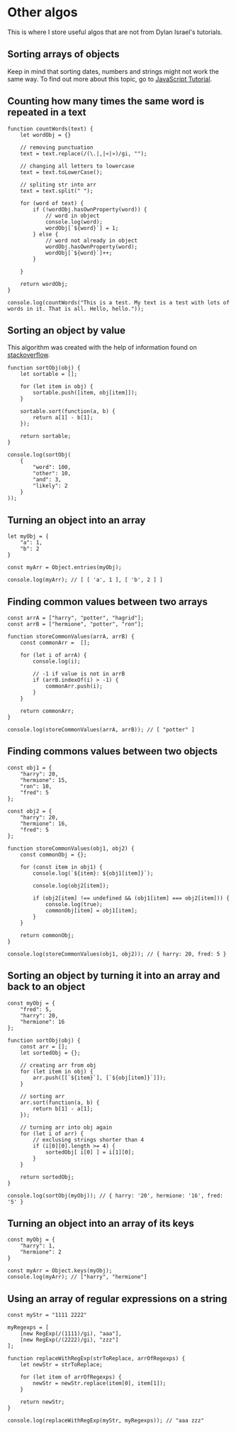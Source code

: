 # Other algos

This is where I store useful algos that are not from Dylan Israel's tutorials.

## Sorting arrays of objects

Keep in mind that sorting dates, numbers and strings might not work the same way. To find out more about this topic, go to [JavaScript Tutorial](https://www.javascripttutorial.net/array/javascript-sort-an-array-of-objects/).

## Counting how many times the same word is repeated in a text

    function countWords(text) {
        let wordObj = {}

        // removing punctuation
        text = text.replace(/(\.|,|«|»)/gi, "");

        // changing all letters to lowercase
        text = text.toLowerCase();

        // spliting str into arr
        text = text.split(" ");

        for (word of text) {
            if (!wordObj.hasOwnProperty(word)) {
                // word in object
                console.log(word);
                wordObj[`${word}`] = 1;
            } else {
                // word not already in object
                wordObj.hasOwnProperty(word);
                wordObj[`${word}`]++;
            }
            
        }
        
        return wordObj;
    }

    console.log(countWords("This is a test. My text is a test with lots of words in it. That is all. Hello, hello."));

## Sorting an object by value

This algorithm was created with the help of information found on [stackoverflow](https://stackoverflow.com/questions/1069666/sorting-object-property-by-values).

    function sortObj(obj) {
        let sortable = [];

        for (let item in obj) {
            sortable.push([item, obj[item]]);
        }

        sortable.sort(function(a, b) {
            return a[1] - b[1];
        });

        return sortable;
    }

    console.log(sortObj(
        {
            "word": 100,
            "other": 10,
            "and": 3,
            "likely": 2
        }
    ));

## Turning an object into an array

    let myObj = {
        "a": 1,
        "b": 2
    }

    const myArr = Object.entries(myObj);

    console.log(myArr); // [ [ 'a', 1 ], [ 'b', 2 ] ]

## Finding common values between two arrays

    const arrA = ["harry", "potter", "hagrid"];
    const arrB = ["hermione", "potter", "ron"];

    function storeCommonValues(arrA, arrB) {
        const commonArr =  [];

        for (let i of arrA) {
            console.log(i);

            // -1 if value is not in arrB
            if (arrB.indexOf(i) > -1) {
                commonArr.push(i);
            }
        }

        return commonArr;
    }

    console.log(storeCommonValues(arrA, arrB)); // [ "potter" ]

## Finding commons values between two objects

    const obj1 = {
        "harry": 20,
        "hermione": 15,
        "ron": 10,
        "fred": 5
    };

    const obj2 = {
        "harry": 20,
        "hermione": 16,
        "fred": 5
    };

    function storeCommonValues(obj1, obj2) {
        const commonObj = {};

        for (const item in obj1) {
            console.log(`${item}: ${obj1[item]}`);

            console.log(obj2[item]);

            if (obj2[item] !== undefined && (obj1[item] === obj2[item])) {
                console.log(true);
                commonObj[item] = obj1[item];
            }
        }

        return commonObj;
    }

    console.log(storeCommonValues(obj1, obj2)); // { harry: 20, fred: 5 }

## Sorting an object by turning it into an array and back to an object

    const myObj = {
        "fred": 5,
        "harry": 20,
        "hermione": 16
    };

    function sortObj(obj) {
        const arr = [];
        let sortedObj = {};

        // creating arr from obj
        for (let item in obj) {
            arr.push([[`${item}`], [`${obj[item]}`]]);
        }

        // sorting arr
        arr.sort(function(a, b) {
            return b[1] - a[1];
        });

        // turning arr into obj again
        for (let i of arr) {
            // exclusing strings shorter than 4
            if (i[0][0].length >= 4) {
                sortedObj[ i[0] ] = i[1][0];
            }
        }

        return sortedObj;
    }

    console.log(sortObj(myObj)); // { harry: '20', hermione: '16', fred: '5' }

## Turning an object into an array of its keys

    const myObj = {
        "harry": 1,
        "hermione": 2
    }

    const myArr = Object.keys(myObj);
    console.log(myArr); // ["harry", "hermione"]

## Using an array of regular expressions on a string

    const myStr = "1111 2222"

    myRegexps = [
        [new RegExp(/(1111)/gi), "aaa"],
        [new RegExp(/(2222)/gi), "zzz"]
    ];

    function replaceWithRegExp(strToReplace, arrOfRegexps) {
        let newStr = strToReplace;

        for (let item of arrOfRegexps) {
            newStr = newStr.replace(item[0], item[1]);
        }

        return newStr;
    }

    console.log(replaceWithRegExp(myStr, myRegexps)); // "aaa zzz"
